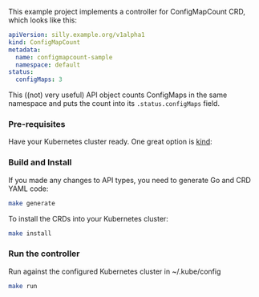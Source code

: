
This example project implements a controller for ConfigMapCount CRD, which looks like this:

```yaml
apiVersion: silly.example.org/v1alpha1
kind: ConfigMapCount
metadata:
  name: configmapcount-sample
  namespace: default
status:
  configMaps: 3
```

This ((not) very useful) API object counts ConfigMaps in the same namespace and puts the count into its `.status.configMaps`
field. 

### Pre-requisites

Have your Kubernetes cluster ready. One great option is [kind](https://kind.sigs.k8s.io/):

### Build and Install

If you made any changes to API types, you need to generate Go and CRD YAML code: 

```bash
make generate
```

To install the CRDs into your Kubernetes cluster:

```bash
make install
```

### Run the controller

Run against the configured Kubernetes cluster in ~/.kube/config

```bash
make run
```

